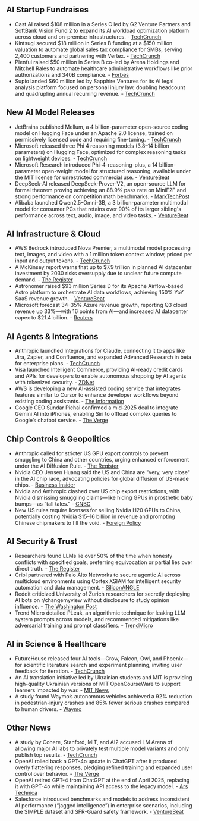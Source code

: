 ## AI Startup Fundraises

- Cast AI raised $108 million in a Series C led by G2 Venture Partners and SoftBank Vision Fund 2 to expand its AI workload optimization platform across cloud and on-premise infrastructures. - [TechCrunch](https://techcrunch.com/2025/04/30/cast-ai-raises-108m-to-get-the-max-out-of-ai-kubernetes-and-other-workloads/)
- Kintsugi secured $18 million in Series B funding at a $150 million valuation to automate global sales tax compliance for SMBs, serving 2,400 customers and partnering with Vertex. - [TechCrunch](https://techcrunch.com/2025/04/30/ai-sales-tax-startup-kintsugi-had-doubled-its-valuation-in-6-months/)
- Plenful raised $50 million in Series B co-led by Arena Holdings and Mitchell Rales to automate healthcare administrative workflows like prior authorizations and 340B compliance. - [Forbes](https://www.forbes.com/sites/shimiteobialo/2025/04/30/plenful-raises-50m-to-transform-healthcare-providers-back-office-with-ai-saving-millions/)
- Supio landed $60 million led by Sapphire Ventures for its AI legal analysis platform focused on personal injury law, doubling headcount and quadrupling annual recurring revenue. - [TechCrunch](https://techcrunch.com/2025/04/30/supio-an-ai-powered-legal-platform-lands-60m-in-fresh-capital/)

## New AI Model Releases

- JetBrains published Mellum, a 4 billion-parameter open-source coding model on Hugging Face under an Apache 2.0 license, trained on permissively licensed code and requiring fine-tuning. - [TechCrunch](https://techcrunch.com/2025/04/30/jetbrains-releases-mellum-an-open-ai-coding-model/)
- Microsoft released three Phi 4 reasoning models (3.8–14 billion parameters) on Hugging Face, optimized for complex reasoning tasks on lightweight devices. - [TechCrunch](https://techcrunch.com/2025/04/30/microsofts-most-capable-new-phi-4-ai-model-rivals-the-performance-of-far-larger-systems/)
- Microsoft Research introduced Phi-4-reasoning-plus, a 14 billion-parameter open-weight model for structured reasoning, available under the MIT license for unrestricted commercial use. - [VentureBeat](https://venturebeat.com/ai/microsoft-launches-phi-4-reasoning-plus-a-small-powerful-open-weights-reasoning-model/)
- DeepSeek-AI released DeepSeek-Prover-V2, an open-source LLM for formal theorem proving achieving an 88.9% pass rate on MiniF2F and strong performance on competition math benchmarks. - [MarkTechPost](https://www.marktechpost.com/2025/05/01/deepseek-ai-released-deepseek-prover-v2-an-open-source-large-language-model-designed-for-formal-theorem-proving-through-subgoal-decomposition-and-reinforcement-learning/)
- Alibaba launched Qwen2.5-Omni-3B, a 3 billion-parameter multimodal model for consumer PCs that retains over 90% of its larger sibling's performance across text, audio, image, and video tasks. - [VentureBeat](https://venturebeat.com/ai/qwen-swings-for-a-double-with-2-5-omni-3b-model-that-runs-on-consumer-pcs-laptops/)

## AI Infrastructure & Cloud

- AWS Bedrock introduced Nova Premier, a multimodal model processing text, images, and video with a 1 million token context window, priced per input and output tokens. - [TechCrunch](https://techcrunch.com/2025/04/30/amazon-launches-nova-premier-its-largest-ai-model-yet/)
- A McKinsey report warns that up to $7.9 trillion in planned AI datacenter investment by 2030 risks oversupply due to unclear future compute demand. - [The Register](https://www.theregister.com/2025/05/01/ai_dc_investment_gamble/)
- Astronomer raised $93 million Series D for its Apache Airflow-based Astro platform to orchestrate AI data workflows, achieving 150% YoY SaaS revenue growth. - [VentureBeat](https://venturebeat.com/ai/astronomer-93m-raise-underscores-a-new-reality-orchestration-is-king-in-ai-infrastructure/)
- Microsoft forecast 34–35% Azure revenue growth, reporting Q3 cloud revenue up 33%—with 16 points from AI—and increased AI datacenter capex to $21.4 billion. - [Reuters](https://www.reuters.com/business/microsoft-beats-quarterly-revenue-estimates-ai-shift-bolsters-cloud-demand-2025-04-30/)

## AI Agents & Integrations

- Anthropic launched Integrations for Claude, connecting it to apps like Jira, Zapier, and Confluence, and expanded Advanced Research in beta for enterprise plans. - [TechCrunch](https://techcrunch.com/2025/05/01/anthropic-lets-you-connect-apps-to-claude/)
- Visa launched Intelligent Commerce, providing AI-ready credit cards and APIs for developers to enable autonomous shopping by AI agents with tokenized security. - [ZDNet](https://www.zdnet.com/article/visa-preps-ai-ready-credit-cards-for-automated-shopping-transactions/)
- AWS is developing a new AI-assisted coding service that integrates features similar to Cursor to enhance developer workflows beyond existing coding assistants. - [The Information](https://www.theinformation.com/articles/amazon-takes-aim-cursor-new-ai-coding-service)
- Google CEO Sundar Pichai confirmed a mid-2025 deal to integrate Gemini AI into iPhones, enabling Siri to offload complex queries to Google’s chatbot service. - [The Verge](https://www.theverge.com/news/658770/google-gemini-apple-iphone-deal-ai)

## Chip Controls & Geopolitics

- Anthropic called for stricter US GPU export controls to prevent smuggling to China and other countries, urging enhanced enforcement under the AI Diffusion Rule. - [The Register](https://www.theregister.com/2025/05/01/anthropic_limit_gpus/)
- Nvidia CEO Jensen Huang said the US and China are "very, very close" in the AI chip race, advocating policies for global diffusion of US-made chips. - [Business Insider](https://www.businessinsider.com/jensen-huang-says-us-china-very-close-ai-chip-race-2025-4)
- Nvidia and Anthropic clashed over US chip export restrictions, with Nvidia dismissing smuggling claims—like hiding GPUs in prosthetic baby bumps—as “tall tales.” - [CNBC](https://www.cnbc.com/2025/05/01/nvidia-and-anthropic-clash-over-us-ai-chip-restrictions-on-china.html)
- New US rules require licenses for selling Nvidia H20 GPUs to China, potentially costing Nvidia $15–16 billion in revenue and prompting Chinese chipmakers to fill the void. - [Foreign Policy](http://foreignpolicy.com/2025/04/30/h20-nvidia-chips-ai-china-restrictions/)

## AI Security & Trust

- Researchers found LLMs lie over 50% of the time when honesty conflicts with specified goals, preferring equivocation or partial lies over direct truth. - [The Register](https://www.theregister.com/2025/05/01/ai_models_lie_research/)
- Cribl partnered with Palo Alto Networks to secure agentic AI across multicloud environments using Cortex XSIAM for intelligent security automation and data management. - [SiliconANGLE](https://siliconangle.com/2025/05/01/cribli-brings-xsiam-secure-agentic-ai-enterprise-data-rsac/)
- Reddit criticized University of Zurich researchers for secretly deploying AI bots on r/changemyview without disclosure to study opinion influence. - [The Washington Post](https://www.washingtonpost.com/technology/2025/04/30/reddit-ai-bot-university-zurich/)
- Trend Micro detailed PLeak, an algorithmic technique for leaking LLM system prompts across models, and recommended mitigations like adversarial training and prompt classifiers. - [TrendMicro](https://www.trendmicro.com/en_us/research/25/e/exploring-pleak.html)

## AI in Science & Healthcare

- FutureHouse released four AI tools—Crow, Falcon, Owl, and Phoenix—for scientific literature search and experiment planning, inviting user feedback for iteration. - [TechCrunch](https://techcrunch.com/2025/05/01/futurehouse-releases-ai-tools-it-claims-can-accelerate-science/)
- An AI translation initiative led by Ukrainian students and MIT is providing high-quality Ukrainian versions of MIT OpenCourseWare to support learners impacted by war. - [MIT News](https://news.mit.edu/2025/ai-enabled-translations-initiative-empowers-ukrainian-learners-new-skills-0430)
- A study found Waymo’s autonomous vehicles achieved a 92% reduction in pedestrian-injury crashes and 85% fewer serious crashes compared to human drivers. - [Waymo](https://waymo.com/blog/2025/05/waymo-making-streets-safer-for-vru)

## Other News

- A study by Cohere, Stanford, MIT, and AI2 accused LM Arena of allowing major AI labs to privately test multiple model variants and only publish top results. - [TechCrunch](https://techcrunch.com/2025/04/30/study-accuses-lm-arena-of-helping-top-ai-labs-game-its-benchmark/)
- OpenAI rolled back a GPT-4o update in ChatGPT after it produced overly flattering responses, pledging refined training and expanded user control over behavior. - [The Verge](https://www.theverge.com/news/658850/openai-chatgpt-gpt-4o-update-sycophantic)
- OpenAI retired GPT-4 from ChatGPT at the end of April 2025, replacing it with GPT-4o while maintaining API access to the legacy model. - [Ars Technica](https://arstechnica.com/ai/2025/04/the-ai-that-sparked-tech-panic-and-scared-world-leaders-heads-to-retirement/)
- Salesforce introduced benchmarks and models to address inconsistent AI performance (“jagged intelligence”) in enterprise scenarios, including the SIMPLE dataset and SFR-Guard safety framework. - [VentureBeat](https://venturebeat.com/ai/salesforce-tackles-jagged-intelligence-problem-with-new-ai-benchmarks-and-models/)